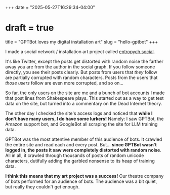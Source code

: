 +++
date = "2025-05-27T16:29:34-04:00"
# draft = true
title = "GPTBot loves my digital installation art"
slug = "hello-gptbot"
+++

I made a social network / installation art project called
[entropych.social](https://entropych.maxhully.net/).

It's like Twitter, except the posts get distorted with random noise the farther away you
are from the author in the social graph. If you follow someone directly, you see their
posts clearly. But posts from users that _they_ follow are partially corrupted with
random characters. Posts from the users that _those users_ follow are even more
corrupted, and so on...

So far, the only users on the site are me and a bunch of bot accounts I made that post
lines from Shakespeare plays. This started out as a way to get test data on the site,
but turned into a commentary on the Dead Internet theory.

The other day I checked the site's access logs and noticed that **while I don't have
many users, I do have some lurkers!** Namely: I saw GPTBot, the Amazon support bot, and
GoogleBot all scraping the site for LLM training data.

GPTBot was the most attentive member of this audience of bots. It crawled the entire
site and read each and every post. But... **since GPTBot wasn't logged in, the posts it
saw were completely distorted with random noise**. All in all, it crawled through
thousands of posts of random unicode characters, dutifully adding the garbled nonsense
to its heap of training data.

**I think this means that my art project was a success!** Our theatre company of bots
performed for an audience of bots. The audience was a bit quiet, but really they
couldn't get enough.
